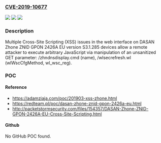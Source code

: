 ### [CVE-2019-10677](https://cve.mitre.org/cgi-bin/cvename.cgi?name=CVE-2019-10677)
![](https://img.shields.io/static/v1?label=Product&message=n%2Fa&color=blue)
![](https://img.shields.io/static/v1?label=Version&message=n%2Fa&color=blue)
![](https://img.shields.io/static/v1?label=Vulnerability&message=n%2Fa&color=brighgreen)

### Description

Multiple Cross-Site Scripting (XSS) issues in the web interface on DASAN Zhone ZNID GPON 2426A EU version S3.1.285 devices allow a remote attacker to execute arbitrary JavaScript via manipulation of an unsanitized GET parameter: /zhndnsdisplay.cmd (name), /wlsecrefresh.wl (wlWscCfgMethod, wl_wsc_reg).

### POC

#### Reference
- https://adamziaja.com/poc/201903-xss-zhone.html
- https://redteam.pl/poc/dasan-zhone-znid-gpon-2426a-eu.html
- http://packetstormsecurity.com/files/154357/DASAN-Zhone-ZNID-GPON-2426A-EU-Cross-Site-Scripting.html

#### Github
No GitHub POC found.

